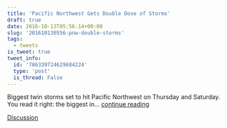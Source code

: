 ```yaml
---
title: 'Pacific Northwest Gets Double Dose of Storms'
draft: true
date: 2016-10-13T05:56:14+00:00
slug: '201610130556-pnw-double-storms'
tags:
  - tweets
is_tweet: true
tweet_info:
  id: '786339724629684224'
  type: 'post'
  is_thread: False
---
```




Biggest twin storms set to hit Pacific Northwest on Thursday and Saturday. You read it right: the biggest in... [continue reading](urls[0])

[Discussion](https://x.com/sytelus/status/786339724629684224)
